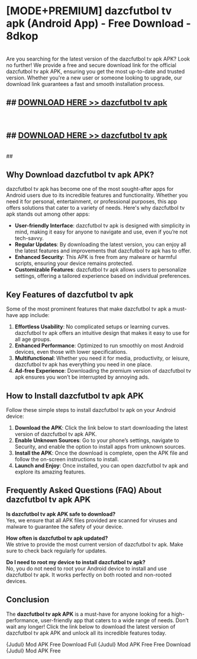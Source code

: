 # [MODE+PREMIUM] dazcfutbol tv apk (Android App) - Free Download - 8dkop <br>
<br>
Are you searching for the latest version of the dazcfutbol tv apk APK? Look no further! We provide a free and secure download link for the official dazcfutbol tv apk APK, ensuring you get the most up-to-date and trusted version. Whether you're a new user or someone looking to upgrade, our download link guarantees a fast and smooth installation process.


## ##  [DOWNLOAD HERE >> dazcfutbol tv apk](http://freeplayer.one?title=dazcfutbol_tv_apk&ref=git)
  <br>

##  ## [DOWNLOAD HERE >> dazcfutbol tv apk](http://freeplayer.one?title=dazcfutbol_tv_apk&ref=git)
  <br>
  ##



## Why Download dazcfutbol tv apk APK?

dazcfutbol tv apk has become one of the most sought-after apps for Android users due to its incredible features and functionality. Whether you need it for personal, entertainment, or professional purposes, this app offers solutions that cater to a variety of needs. Here's why dazcfutbol tv apk stands out among other apps:

- **User-friendly Interface**: dazcfutbol tv apk is designed with simplicity in mind, making it easy for anyone to navigate and use, even if you’re not tech-savvy.
- **Regular Updates**: By downloading the latest version, you can enjoy all the latest features and improvements that dazcfutbol tv apk has to offer.
- **Enhanced Security**: This APK is free from any malware or harmful scripts, ensuring your device remains protected.
- **Customizable Features**: dazcfutbol tv apk allows users to personalize settings, offering a tailored experience based on individual preferences.

## Key Features of dazcfutbol tv apk

Some of the most prominent features that make dazcfutbol tv apk a must-have app include:

1. **Effortless Usability**: No complicated setups or learning curves. dazcfutbol tv apk offers an intuitive design that makes it easy to use for all age groups.
2. **Enhanced Performance**: Optimized to run smoothly on most Android devices, even those with lower specifications.
3. **Multifunctional**: Whether you need it for media, productivity, or leisure, dazcfutbol tv apk has everything you need in one place.
4. **Ad-free Experience**: Downloading the premium version of dazcfutbol tv apk ensures you won’t be interrupted by annoying ads.

## How to Install dazcfutbol tv apk APK

Follow these simple steps to install dazcfutbol tv apk on your Android device:

1. **Download the APK**: Click the link below to start downloading the latest version of dazcfutbol tv apk APK.
2. **Enable Unknown Sources**: Go to your phone’s settings, navigate to Security, and enable the option to install apps from unknown sources.
3. **Install the APK**: Once the download is complete, open the APK file and follow the on-screen instructions to install.
4. **Launch and Enjoy**: Once installed, you can open dazcfutbol tv apk and explore its amazing features.

## Frequently Asked Questions (FAQ) About dazcfutbol tv apk APK

**Is dazcfutbol tv apk APK safe to download?**  
Yes, we ensure that all APK files provided are scanned for viruses and malware to guarantee the safety of your device.

**How often is dazcfutbol tv apk updated?**  
We strive to provide the most current version of dazcfutbol tv apk. Make sure to check back regularly for updates.

**Do I need to root my device to install dazcfutbol tv apk?**  
No, you do not need to root your Android device to install and use dazcfutbol tv apk. It works perfectly on both rooted and non-rooted devices.

## Conclusion

The **dazcfutbol tv apk APK** is a must-have for anyone looking for a high-performance, user-friendly app that caters to a wide range of needs. Don’t wait any longer! Click the link below to download the latest version of dazcfutbol tv apk APK and unlock all its incredible features today.

{Judul} Mod APK Free
Download Full {Judul} Mod APK Free
Free Download {Judul} Mod APK Free

